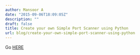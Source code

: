 ```yaml
---
author: Mansoor A
date: "2015-09-06T18:09:05Z"
description: ""
draft: false
title: Create your own Simple Port Scanner using Python
url: blog/create-your-own-simple-port-scanner-using-python
---
```



Go [HERE](https://github.com/MansoorMajeed/simple-portscanner)

